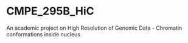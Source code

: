 # CMPE_295B_HiC
An academic project on High Resolution of Genomic Data - Chromatin conformations inside nucleus
